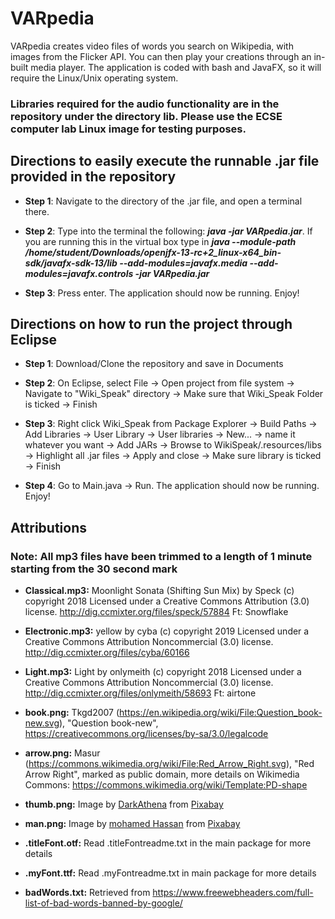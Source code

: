 # VARpedia
VARpedia creates video files of words you search on Wikipedia, with images from the Flicker API. You can then play your creations through an in-built media player. The application is coded with bash and JavaFX, so it will require the Linux/Unix operating system.   

### Libraries required for the audio functionality are in the repository under the directory lib.  Please use the ECSE computer lab Linux image for testing purposes.  

## Directions to easily execute the runnable .jar file provided in the repository
- **Step 1**: Navigate to the directory of the .jar file, and open a terminal there.  

- **Step 2**: Type into the terminal the following: ***java -jar VARpedia.jar***. If you are running this in the virtual box type in ***java --module-path /home/student/Downloads/openjfx-13-rc+2_linux-x64_bin-sdk/javafx-sdk-13/lib  --add-modules=javafx.media --add-modules=javafx.controls -jar VARpedia.jar***
- **Step 3**: Press enter. The application should now be running. Enjoy!  

## Directions on how to run the project through Eclipse
- **Step 1**: Download/Clone the repository and save in Documents  
- **Step 2**: On Eclipse, select File &rarr; Open project from file system &rarr; Navigate to "Wiki_Speak" directory &rarr; Make sure
that Wiki_Speak Folder is ticked &rarr; Finish  

- **Step 3**: Right click Wiki_Speak from Package Explorer &rarr; Build Paths &rarr; Add Libraries &rarr; User Library &rarr; User
libraries &rarr; New... &rarr; name it whatever you want &rarr; Add JARs &rarr; Browse to WikiSpeak/.resources/libs &rarr; Highlight all .jar
files &rarr; Apply and close &rarr; Make sure library is ticked &rarr; Finish  
- **Step 4**: Go to Main.java &rarr; Run. The application should now be running.  Enjoy!

## Attributions
### Note: All mp3 files have been trimmed to a length of 1 minute starting from the 30 second mark  
- **Classical.mp3:** Moonlight Sonata (Shifting Sun Mix) by Speck (c) copyright 2018 Licensed under a Creative Commons Attribution (3.0) license. http://dig.ccmixter.org/files/speck/57884 Ft: Snowflake  

- **Electronic.mp3:** yellow by cyba (c) copyright 2019 Licensed under a Creative Commons Attribution Noncommercial  (3.0) license. http://dig.ccmixter.org/files/cyba/60166   

- **Light.mp3:** Light by onlymeith (c) copyright 2018 Licensed under a Creative Commons Attribution Noncommercial  (3.0) license. http://dig.ccmixter.org/files/onlymeith/58693 Ft: airtone  

- **book.png:** Tkgd2007 (https://en.wikipedia.org/wiki/File:Question_book-new.svg), "Question book-new", https://creativecommons.org/licenses/by-sa/3.0/legalcode  

- **arrow.png:** Masur (https://commons.wikimedia.org/wiki/File:Red_Arrow_Right.svg), "Red Arrow Right", marked as public domain, more details on Wikimedia Commons: https://commons.wikimedia.org/wiki/Template:PD-shape  

- **thumb.png:** Image by <a href="https://pixabay.com/users/DarkAthena-5167878/?utm_source=link-attribution&amp;utm_medium=referral&amp;utm_campaign=image&amp;utm_content=4007573">DarkAthena</a> from <a href="https://pixabay.com/?utm_source=link-attribution&amp;utm_medium=referral&amp;utm_campaign=image&amp;utm_content=4007573">Pixabay</a>  

- **man.png:** Image by <a href="https://pixabay.com/users/mohamed_hassan-5229782/?utm_source=link-attribution&amp;utm_medium=referral&amp;utm_campaign=image&amp;utm_content=2758705">mohamed Hassan</a> from <a href="https://pixabay.com/?utm_source=link-attribution&amp;utm_medium=referral&amp;utm_campaign=image&amp;utm_content=2758705">Pixabay</a>

- **.titleFont.otf:** Read .titleFontreadme.txt in the main package for more details  

- **.myFont.ttf:** Read .myFontreadme.txt in main package for more details

- **badWords.txt:** Retrieved from https://www.freewebheaders.com/full-list-of-bad-words-banned-by-google/
